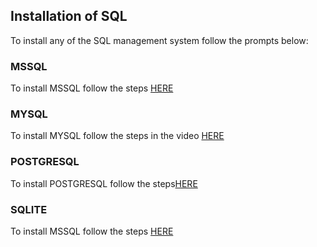 ## Installation of SQL
To install any of the SQL management system follow the prompts below:

### MSSQL
To install MSSQL follow the steps [HERE]()


### MYSQL
To install MYSQL follow the steps in the video [HERE](https://youtu.be/tFBGj_xDu34)


### POSTGRESQL
To install POSTGRESQL follow the steps[HERE]()


### SQLITE 
To install MSSQL follow the steps [HERE]()
